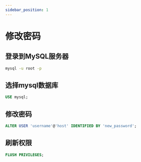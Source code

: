 ```yaml
---
sidebar_position: 1
---
```


# 修改密码

## 登录到MySQL服务器

```bash
mysql -u root -p
```

## 选择mysql数据库

```sql
USE mysql;
```

## 修改密码

```sql
ALTER USER 'username'@'host' IDENTIFIED BY 'new_password';
```

## 刷新权限

```sql
FLUSH PRIVILEGES;
```
